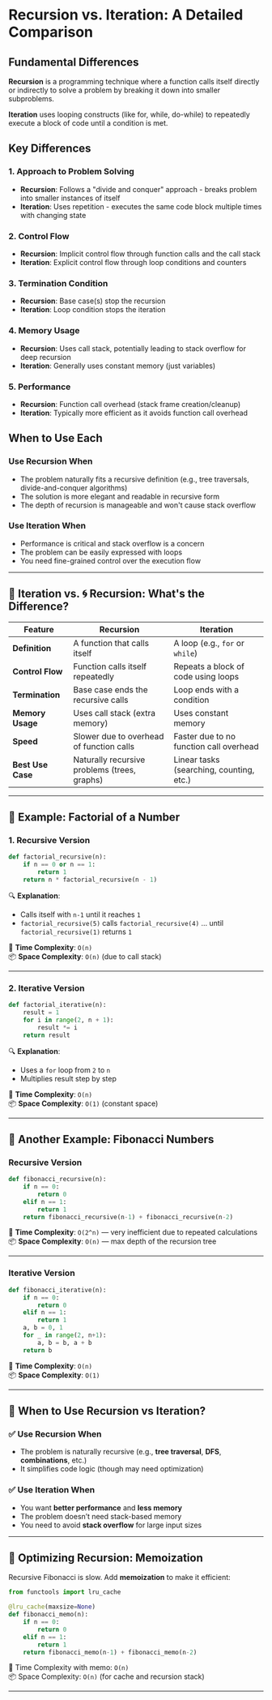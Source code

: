# Recursion vs. Iteration: A Detailed Comparison

## Fundamental Differences

**Recursion** is a programming technique where a function calls itself directly or indirectly to solve a problem by breaking it down into smaller subproblems.

**Iteration** uses looping constructs (like for, while, do-while) to repeatedly execute a block of code until a condition is met.

## Key Differences

### 1. Approach to Problem Solving

- **Recursion**: Follows a "divide and conquer" approach - breaks problem into smaller instances of itself
- **Iteration**: Uses repetition - executes the same code block multiple times with changing state

### 2. Control Flow

- **Recursion**: Implicit control flow through function calls and the call stack
- **Iteration**: Explicit control flow through loop conditions and counters

### 3. Termination Condition

- **Recursion**: Base case(s) stop the recursion
- **Iteration**: Loop condition stops the iteration

### 4. Memory Usage

- **Recursion**: Uses call stack, potentially leading to stack overflow for deep recursion
- **Iteration**: Generally uses constant memory (just variables)

### 5. Performance

- **Recursion**: Function call overhead (stack frame creation/cleanup)
- **Iteration**: Typically more efficient as it avoids function call overhead

## When to Use Each

### Use Recursion When

- The problem naturally fits a recursive definition (e.g., tree traversals, divide-and-conquer algorithms)
- The solution is more elegant and readable in recursive form
- The depth of recursion is manageable and won't cause stack overflow

### Use Iteration When

- Performance is critical and stack overflow is a concern
- The problem can be easily expressed with loops
- You need fine-grained control over the execution flow

---

## 🔁 Iteration vs. 🌀 Recursion: What's the Difference?

| Feature              | Recursion                                    | Iteration                                |
|----------------------|----------------------------------------------|------------------------------------------|
| **Definition**       | A function that calls itself                 | A loop (e.g., `for` or `while`)          |
| **Control Flow**     | Function calls itself repeatedly             | Repeats a block of code using loops      |
| **Termination**      | Base case ends the recursive calls           | Loop ends with a condition               |
| **Memory Usage**     | Uses call stack (extra memory)               | Uses constant memory                     |
| **Speed**            | Slower due to overhead of function calls     | Faster due to no function call overhead  |
| **Best Use Case**    | Naturally recursive problems (trees, graphs) | Linear tasks (searching, counting, etc.) |

---

## 🔢 Example: Factorial of a Number

### 1. **Recursive Version**

```python
def factorial_recursive(n):
    if n == 0 or n == 1:
        return 1
    return n * factorial_recursive(n - 1)
```

🔍 **Explanation**:

- Calls itself with `n-1` until it reaches `1`
- `factorial_recursive(5)` calls `factorial_recursive(4)` … until `factorial_recursive(1)` returns `1`

🧠 **Time Complexity**: `O(n)`  
📦 **Space Complexity**: `O(n)` (due to call stack)

---

### 2. **Iterative Version**

```python
def factorial_iterative(n):
    result = 1
    for i in range(2, n + 1):
        result *= i
    return result
```

🔍 **Explanation**:

- Uses a `for` loop from `2` to `n`
- Multiplies result step by step

🧠 **Time Complexity**: `O(n)`  
📦 **Space Complexity**: `O(1)` (constant space)

---

## 🧮 Another Example: Fibonacci Numbers

### Recursive Version

```python
def fibonacci_recursive(n):
    if n == 0:
        return 0
    elif n == 1:
        return 1
    return fibonacci_recursive(n-1) + fibonacci_recursive(n-2)
```

🧠 **Time Complexity**: `O(2^n)` — very inefficient due to repeated calculations  
📦 **Space Complexity**: `O(n)` — max depth of the recursion tree

---

### Iterative Version

```python
def fibonacci_iterative(n):
    if n == 0:
        return 0
    elif n == 1:
        return 1
    a, b = 0, 1
    for _ in range(2, n+1):
        a, b = b, a + b
    return b
```

🧠 **Time Complexity**: `O(n)`  
📦 **Space Complexity**: `O(1)`

---

## 🚨 When to Use Recursion vs Iteration?

### ✅ Use **Recursion** When

- The problem is naturally recursive (e.g., **tree traversal**, **DFS**, **combinations**, etc.)
- It simplifies code logic (though may need optimization)

### ✅ Use **Iteration** When

- You want **better performance** and **less memory**
- The problem doesn’t need stack-based memory
- You need to avoid **stack overflow** for large input sizes

---

## 🚀 Optimizing Recursion: Memoization

Recursive Fibonacci is slow. Add **memoization** to make it efficient:

```python
from functools import lru_cache

@lru_cache(maxsize=None)
def fibonacci_memo(n):
    if n == 0:
        return 0
    elif n == 1:
        return 1
    return fibonacci_memo(n-1) + fibonacci_memo(n-2)
```

🧠 Time Complexity with memo: `O(n)`  
📦 Space Complexity: `O(n)` (for cache and recursion stack)

---

